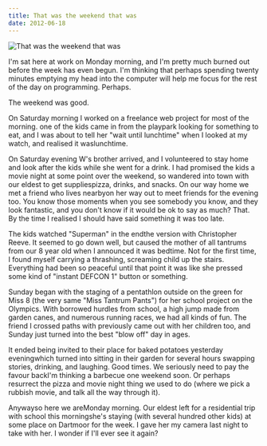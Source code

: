 ```yaml
---
title: That was the weekend that was
date: 2012-06-18
---
```


![That was the weekend that was](https://source.unsplash.com/ZYYS1kapOm8/1600x900)

I'm sat here at work on Monday morning, and I'm pretty much burned out before the week has even begun. I'm thinking that perhaps spending twenty minutes emptying my head into the computer will help me focus for the rest of the day on programming. Perhaps.

The weekend was good.

On Saturday morning I worked on a freelance web project for most of the morning. one of the kids came in from the playpark looking for something to eat, and I was about to tell her "wait until lunchtime" when I looked at my watch, and realised it waslunchtime.

On Saturday evening W's brother arrived, and I volunteered to stay home and look after the kids while she went for a drink. I had promised the kids a movie night at some point over the weekend, so wandered into town with our eldest to get suppliespizza, drinks, and snacks. On our way home we met a friend who lives nearbyon her way out to meet friends for the evening too. You know those moments when you see somebody you know, and they look fantastic, and you don't know if it would be ok to say as much? That. By the time I realised I should have said something it was too late.

The kids watched "Superman" in the endthe version with Christopher Reeve. It seemed to go down well, but caused the mother of all tantrums from our 8 year old when I announced it was bedtime. Not for the first time, I found myself carrying a thrashing, screaming child up the stairs. Everything had been so peaceful until that point it was like she pressed some kind of "instant DEFCON 1" button or something.

Sunday began with the staging of a pentathlon outside on the green for Miss 8 (the very same "Miss Tantrum Pants") for her school project on the Olympics. With borrowed hurdles from school, a high jump made from garden canes, and numerous running races, we had all kinds of fun. The friend I crossed paths with previously came out with her children too, and Sunday just turned into the best "blow off" day in ages.

It ended being invited to their place for baked potatoes yesterday eveningwhich turned into sitting in their garden for several hours swapping stories, drinking, and laughing. Good times. We seriously need to pay the favour backI'm thinking a barbecue one weekend soon. Or perhaps resurrect the pizza and movie night thing we used to do (where we pick a rubbish movie, and talk all the way through it).

Anywayso here we areMonday morning. Our eldest left for a residential trip with school this morningshe's staying (with several hundred other kids) at some place on Dartmoor for the week. I gave her my camera last night to take with her. I wonder if I'll ever see it again?